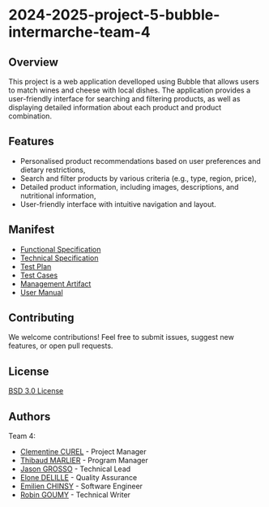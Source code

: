 # 2024-2025-project-5-bubble-intermarche-team-4

## Overview

This project is a web application develloped using Bubble that allows users to match wines and cheese with local dishes. The application provides a user-friendly interface for searching and filtering products, as well as displaying detailed information about each product and product combination.

## Features

- Personalised product recommendations based on user preferences and dietary restrictions,
- Search and filter products by various criteria (e.g., type, region, price),
- Detailed product information, including images, descriptions, and nutritional information,
- User-friendly interface with intuitive navigation and layout.

## Manifest

- [Functional Specification](/documents/functional/FunctionalSpecifications.md)
- [Technical Specification](/documents/technical/TechnicalSpecifications.md)
- [Test Plan](/documents/test/TestPlan.md)
- [Test Cases](/documents/test/TestCases.md)
- [Management Artifact](/documents/management/)
- [User Manual](/documents/user-manual/)

## Contributing

We welcome contributions! Feel free to submit issues, suggest new features, or open pull requests.

## License

[BSD 3.0 License](/LICENSE.md)

## Authors

Team 4:

- [Clementine CUREL](https://www.linkedin.com/in/clementinecurel/) - Project Manager
- [Thibaud MARLIER](https://www.linkedin.com/in/thibaudmarlier/) - Program Manager
- [Jason GROSSO](https://www.linkedin.com/in/jason-grosso-847b39251/) - Technical Lead
- [Elone DELILLE](https://www.linkedin.com/in/elonedelille/) - Quality Assurance
- [Emilien CHINSY](https://www.linkedin.com/in/emilien-chinsy-5a794632b/) - Software Engineer
- [Robin GOUMY](https://www.linkedin.com/in/robin-goumy-66452832a/) - Technical Writer


